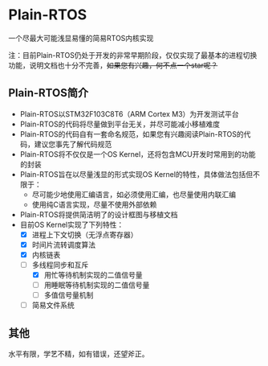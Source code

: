 # Plain-RTOS
一个尽最大可能浅显易懂的简易RTOS内核实现

注：目前Plain-RTOS仍处于开发的非常早期阶段，仅仅实现了最基本的进程切换功能，说明文档也十分不完善，~~如果您有兴趣，何不点一个star呢？~~

## Plain-RTOS简介
- Plain-RTOS以STM32F103C8T6（ARM Cortex M3）为开发测试平台
- Plain-RTOS的代码将尽量做到平台无关，并尽可能减小移植难度
- Plain-RTOS的代码自有一套命名规范，如果您有兴趣阅读Plain-RTOS的代码，建议您事先了解代码规范
- Plain-RTOS将不仅仅是一个OS Kernel，还将包含MCU开发时常用到的功能的封装
- Plain-RTOS旨在以尽量浅显的形式实现OS Kernel的特性，具体做法包括但不限于：
  - 尽可能少地使用汇编语言，如必须使用汇编，也尽量使用内联汇编
  - 使用纯C语言实现，尽量不使用外部依赖
- Plain-RTOS将提供简洁明了的设计框图与移植文档
- 目前OS Kernel实现了下列特性：
  - [x] 进程上下文切换（无浮点寄存器）
  - [x] 时间片流转调度算法
  - [x] 内核链表
  - [ ] 多线程同步和互斥
    - [x] 用忙等待机制实现的二值信号量
    - [ ] 用睡眠等待机制实现的二值信号量
    - [ ] 多值信号量机制
  - [ ] 简易文件系统
## 其他

水平有限，学艺不精，如有错误，还望斧正。